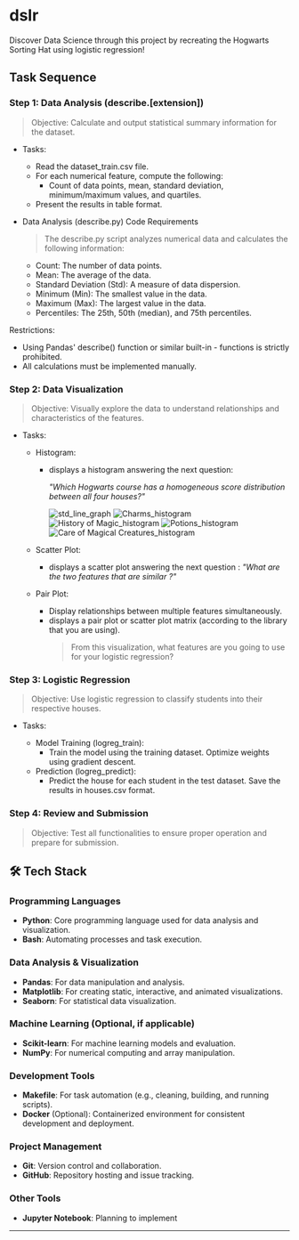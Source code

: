 # dslr
Discover Data Science through this project by recreating the Hogwarts Sorting Hat using logistic regression!

## Task Sequence
### Step 1: Data Analysis (describe.[extension])
> Objective: Calculate and output statistical summary information for the dataset.
    
- Tasks:

    - Read the dataset_train.csv file.
    - For each numerical feature, compute the following:
        - Count of data points, mean, standard deviation, minimum/maximum values, and quartiles.
    - Present the results in table format.

- Data Analysis (describe.py) Code Requirements
    > The describe.py script analyzes numerical data and calculates the following information:
    
    - Count: The number of data points.
    - Mean: The average of the data.
    - Standard Deviation (Std): A measure of data dispersion.
    - Minimum (Min): The smallest value in the data.
    - Maximum (Max): The largest value in the data.
    - Percentiles: The 25th, 50th (median), and 75th percentiles.

Restrictions:

- Using Pandas' describe() function or similar built-in - functions is strictly prohibited.
- All calculations must be implemented manually.

### Step 2: Data Visualization
> Objective: Visually explore the data to understand relationships and characteristics of the features.
- Tasks:

    - Histogram:
        - displays a histogram answering the next question:
          
            _"Which Hogwarts course has a homogeneous score distribution between all four houses?"_
         
            ![std_line_graph](https://github.com/user-attachments/assets/c571156f-084e-47ee-b90a-bf12597922b9)
            ![Charms_histogram](https://github.com/user-attachments/assets/6a0972ab-ca69-4b66-a489-7cf27f793516)
            ![History of Magic_histogram](https://github.com/user-attachments/assets/6de17b98-aeb9-4e33-bde9-efe5fba5f0b7)
            ![Potions_histogram](https://github.com/user-attachments/assets/fdfcd5f6-4dc0-41df-ae16-cd08f71880c4)
            ![Care of Magical Creatures_histogram](https://github.com/user-attachments/assets/faa0cb86-07a2-47d0-aef2-1e90be906018)
    - Scatter Plot:
        - displays a scatter plot answering the next question :
            _"What are the two features that are similar ?"_
          
    - Pair Plot:
        - Display relationships between multiple features simultaneously.
        - displays a pair plot or scatter plot matrix (according to the library that you are using).
            > From this visualization, what features are you going to use for your logistic regression?

### Step 3: Logistic Regression
> Objective: Use logistic regression to classify students into their respective houses.
- Tasks:

    - Model Training (logreg_train):
        - Train the model using the training dataset.
        Optimize weights using gradient descent.
    - Prediction (logreg_predict):
        - Predict the house for each student in the test dataset.
        Save the results in houses.csv format.

### Step 4: Review and Submission
> Objective: Test all functionalities to ensure proper operation and prepare for submission.



## 🛠️ Tech Stack

### Programming Languages
- **Python**: Core programming language used for data analysis and visualization.
- **Bash**: Automating processes and task execution.

### Data Analysis & Visualization
- **Pandas**: For data manipulation and analysis.
- **Matplotlib**: For creating static, interactive, and animated visualizations.
- **Seaborn**: For statistical data visualization.

### Machine Learning (Optional, if applicable)
- **Scikit-learn**: For machine learning models and evaluation.
- **NumPy**: For numerical computing and array manipulation.

### Development Tools
- **Makefile**: For task automation (e.g., cleaning, building, and running scripts).
- **Docker** (Optional): Containerized environment for consistent development and deployment.

### Project Management
- **Git**: Version control and collaboration.
- **GitHub**: Repository hosting and issue tracking.

### Other Tools
- **Jupyter Notebook**: Planning to implement

---


